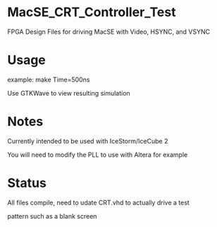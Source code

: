 # MacSE_CRT_Controller_Test
FPGA Design Files for driving MacSE with Video, HSYNC, and VSYNC

# Usage
example: make Time=500ns

Use GTKWave to view resulting simulation

# Notes
Currently intended to be used with IceStorm/IceCube 2

You will need to modify the PLL to use with Altera for example

# Status
All files compile, need to udate CRT.vhd to actually drive a test

pattern such as a blank screen
